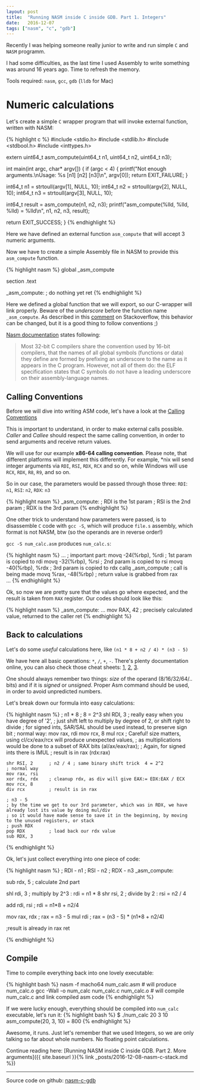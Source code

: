 ```yaml
---
layout: post
title:  "Running NASM inside C inside GDB. Part 1. Integers"
date:   2016-12-07
tags: ["nasm", "c", "gdb"]
---
```


Recently I was helping someone really junior to write and run simple `C` and `NASM` programm. 

I had some difficulties, as the last time I used Assembly to write something was around 16 years ago. Time to refresh the memory.

Tools required: `nasm`, `gcc`, `gdb` (`lldb` for Mac)


# Numeric calculations

Let's create a simple `C` wrapper program that will invoke external function, written with NASM:

{% highlight c %}
#include <stdio.h>
#include <stdlib.h>
#include <stdbool.h>
#include <inttypes.h>

extern uint64_t asm_compute(uint64_t n1, uint64_t n2, uint64_t n3);

int main(int argc, char* argv[]) {
  if (argc < 4) {
    printf("Not enough arguments.\nUsage: %s [n1] [n2] [n3]\n", argv[0]);
    return EXIT_FAILURE;
  }

  int64_t n1 = strtoull(argv[1], NULL, 10);
  int64_t n2 = strtoull(argv[2], NULL, 10);
  int64_t n3 = strtoull(argv[3], NULL, 10);

  int64_t result = asm_compute(n1, n2, n3);
  printf("asm_compute(%lld, %lld, %lld) = %lld\n", n1, n2, n3, result);

  return EXIT_SUCCESS;
}
{% endhighlight %}

Here we have defined an external function `asm_compute` that will accept 3 numeric arguments.

Now we have to create a simple Assembly file in NASM to provide this `asm_compute` function.

{% highlight nasm %}
global _asm_compute

section .text

_asm_compute:
    ; do nothing yet
  ret
{% endhighlight %}

Here we defined a global function that we will export, so our C-wrapper will link properly.
Beware of the *underscore* before the function name `_asm_compute`. As described in this [comment](http://stackoverflow.com/a/1035937/1004145) on Stackoverflow, this behavior can be changed, but it is a good thing to follow conventions ;)

[Nasm documentation](http://www.nasm.us/doc/nasmdoc9.html) states following:
> Most 32-bit C compilers share the convention used by 16-bit compilers, that the names of all global symbols (functions or data) they define are formed by prefixing an underscore to the name as it appears in the C program. However, not all of them do: the ELF specification states that C symbols do not have a leading underscore on their assembly-language names.


## Calling Conventions
Before we will dive into writing ASM code, let's have a look at the [Calling Conventions](https://en.wikipedia.org/wiki/X86_calling_conventions)

This is important to understand, in order to make external calls possible. _Caller_ and _Callee_ should respect the same calling convention, in order to send arguments and receive return values.

We will use for our example **x86-64 calling convention**. Please note, that different platforms will implement this differently. For example, *nix will send integer arguments via `RDI`, `RSI`, `RDX`, `RCX` and so on, while Windows will use `RCX`, `RDX`, `R8`, `R9`, and so on.


So in our case, the parameters would be passed through those three: `RDI`: `n1`, `RSI`: `n2`, `RDX`: `n3`

{% highlight nasm %}
_asm_compute:
    ; RDI is the 1st param
    ; RSI is the 2nd param
    ; RDX is the 3rd param
{% endhighlight %}

One other trick to understand how parameters were passed, is to disassemble `C` code with `gcc -S`, which will produce `file.s` assembly, which format is not NASM, btw (so the operands are in reverse order!)

`gcc -S num_calc.asm` produces `num_calc.s`:

{% highlight nasm %}
... ; important part:
    movq    -24(%rbp), %rdi       ; 1st param is copied to rdi
    movq    -32(%rbp), %rsi       ; 2nd param is copied to rsi
    movq    -40(%rbp), %rdx       ; 3rd param is copied to rdx
    callq   _asm_compute          ; call is being made
    movq    %rax, -48(%rbp)       ; return value is grabbed from rax  
...
{% endhighlight %}

Ok, so now we are pretty sure that the values go where expected, and the result is taken from `RAX` register. Our codes should look like this:

{% highlight nasm %}
_asm_compute:
    ...
    mov RAX, 42 ; precisely calculated value, returned to the caller
    ret
{% endhighlight %}


## Back to calculations

Let's do some _useful_ calculations here, like `(n1 * 8 + n2 / 4) * (n3 - 5)`

We have here all basic operations: `*`, `/`, `+`, `-`.
There's plenty documentation online, you can also check those cheat sheets: [1](http://www.jegerlehner.ch/intel/IntelCodeTable.pdf), [2](https://scadahacker.com/library/Documents/Cheat_Sheets/Programming%20-%20x86%20Instructions%201.pdf), [3](https://cs.brown.edu/courses/cs033/docs/guides/x64_cheatsheet.pdf).

One should always remember two things: *size* of the operand (8/16/32/64/.. bits) and if it is *signed* or *unsigned*. Proper Asm command should be used, in order to avoid unpredicted numbers.

Let's break down our formula into easy calculations:

{% highlight nasm %}
    ; n1 * 8        ; 8 = 2^3
    shl RDI, 3      ; really easy when you have degree of '2', 
                    ; just shift left to multiply by degree of 2, or shift right to divide
                    ; for signed ints, SAR/SAL should be used instead, to preserve sign bit
    ; normal way:
    mov rax, rdi
    mov rcx, 8 
    mul rcx         ; Careful! size matters, using cl/cx/eax/rcx will produce unexpected values, 
                    ; as multiplications would be done to a subset of RAX bits (al/ax/eax/rax);
                    ; Again, for signed ints there is IMUL
                    ; result is in rax (rdx:rax)

    shr RSI, 2      ; n2 / 4 ; same binary shift trick  4 = 2^2
    ; normal way
    mov rax, rsi
    xor rdx, rdx    ; cleanup rdx, as div will give EAX:= EDX:EAX / ECX
    mov rcx, 8
    div rcx         ; result is in rax

    ; n3 - 5
    ; by the time we get to our 3rd parameter, which was in RDX, we have already lost its value by doing mul/div
    ; so it would have made sense to save it in the beginning, by moving to the unused registers, or stack
    ; push RDX
    pop RDX         ; load back our rdx value
    sub RDX, 3
{% endhighlight %}

Ok, let's just collect everything into one piece of code:

{% highlight nasm %}
; RDI - n1
; RSI - n2
; RDX - n3
_asm_compute:

  sub rdx, 5    ; calculate 2nd part

  shl rdi, 3    ; multiply by 2^3 : rdi = n1 * 8
  shr rsi, 2    ; divide by 2     : rsi = n2 / 4

  add rdi, rsi  ; rdi = n1*8 + n2/4

  mov rax, rdx  ; rax = n3 - 5
  mul rdi       ; rax = (n3 - 5) * (n1*8 + n2/4)

  ;result is already in rax
  ret

{% endhighlight %}

## Compile

Time to compile everything back into one lovely executable:

{% highlight bash %}
nasm -f macho64 num_calc.asm            # will produce num_calc.o
gcc -Wall -o num_calc num_calc.c num_calc.o   # will compile num_calc.c and link compiled asm code
{% endhighlight %}

If we were lucky enough, everything should be compiled into `num_calc` executable, let's run it:
{% highlight bash %}
$ ./num_calc 20 3 10
asm_compute(20, 3, 10) = 800
{% endhighlight %}

Awesome, it runs. Just let's remember that we used Integers, so we are only talking so far about whole numbers. No floating point calculations.


Continue reading here: [Running NASM inside C inside GDB. Part 2. More arguments]({{ site.baseurl }}{% link _posts/2016-12-08-nasm-c-stack.md %})

---
Source code on github: [nasm-c-gdb](https://github.com/lotas/nasm-c-gdb)

